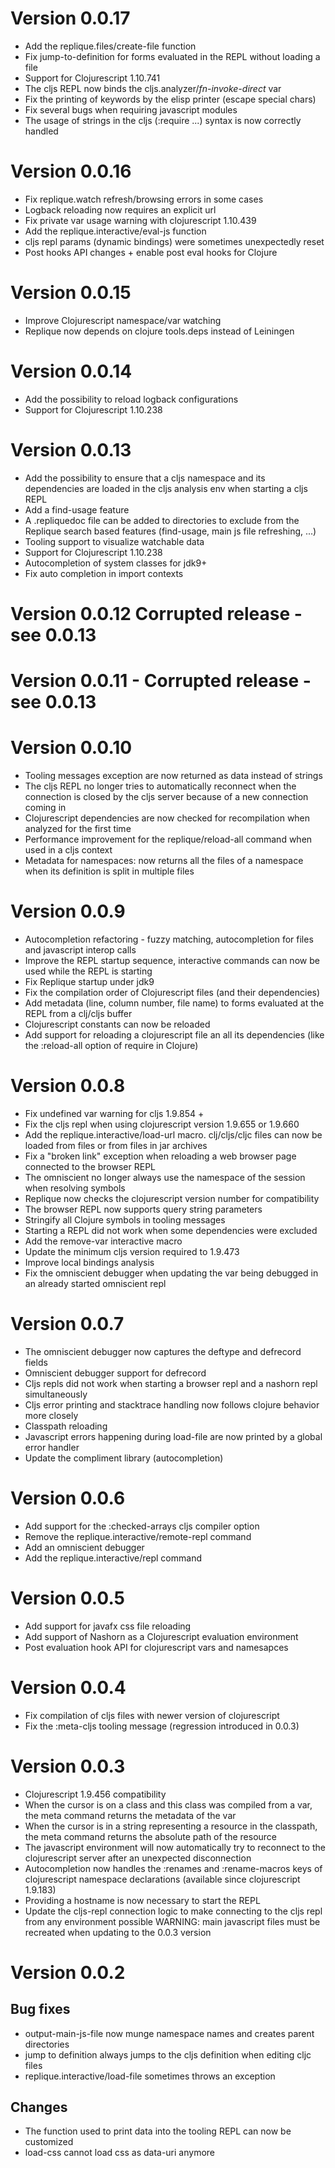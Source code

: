 # Version 0.0.17

- Add the replique.files/create-file function
- Fix jump-to-definition for forms evaluated in the REPL without loading a file
- Support for Clojurescript 1.10.741
- The cljs REPL now binds the cljs.analyzer/*fn-invoke-direct* var
- Fix the printing of keywords by the elisp printer (escape special chars)
- Fix several bugs when requiring javascript modules
- The usage of strings in the cljs (:require ...) syntax is now correctly handled

# Version 0.0.16

- Fix replique.watch refresh/browsing errors in some cases
- Logback reloading now requires an explicit url
- Fix private var usage warning with clojurescript 1.10.439
- Add the replique.interactive/eval-js function
- cljs repl params (dynamic bindings) were sometimes unexpectedly reset
- Post hooks API changes + enable post eval hooks for Clojure

# Version 0.0.15

- Improve Clojurescript namespace/var watching
- Replique now depends on clojure tools.deps instead of Leiningen 

# Version 0.0.14

- Add the possibility to reload logback configurations
- Support for Clojurescript 1.10.238

# Version 0.0.13 

- Add the possibility to ensure that a cljs namespace and its dependencies are loaded in the cljs analysis env when starting a cljs REPL 
- Add a find-usage feature
- A .repliquedoc file can be added to directories to exclude from the Replique search based features (find-usage, main js file refreshing, ...)
- Tooling support to visualize watchable data
- Support for Clojurescript 1.10.238
- Autocompletion of system classes for jdk9+
- Fix auto completion in import contexts

# Version 0.0.12 Corrupted release - see 0.0.13

# Version 0.0.11 - Corrupted release - see 0.0.13

# Version 0.0.10

- Tooling messages exception are now returned as data instead of strings
- The cljs REPL no longer tries to automatically reconnect when the connection is closed by the cljs server because of a new connection coming in
- Clojurescript dependencies are now checked for recompilation when analyzed for the first time
- Performance improvement for the replique/reload-all command when used in a cljs context 
- Metadata for namespaces: now returns all the files of a namespace when its definition is split in multiple files 

# Version 0.0.9

- Autocompletion refactoring - fuzzy matching, autocompletion for files and javascript interop calls
- Improve the REPL startup sequence, interactive commands can now be used while the REPL is starting
- Fix Replique startup under jdk9
- Fix the compilation order of Clojurescript files (and their dependencies)
- Add metadata (line, column number, file name) to forms evaluated at the REPL from a clj/cljs buffer
- Clojurescript constants can now be reloaded
- Add support for reloading a clojurescript file an all its dependencies (like the :reload-all option of require in Clojure)

# Version 0.0.8

- Fix undefined var warning for cljs 1.9.854 +
- Fix the cljs repl when using clojurescript version 1.9.655 or 1.9.660
- Add the replique.interactive/load-url macro. clj/cljs/cljc files can now be loaded from files or from files in jar archives
- Fix a "broken link" exception when reloading a web browser page connected to the browser REPL
- The omniscient no longer always use the namespace of the session when resolving symbols 
- Replique now checks the clojurescript version number for compatibility
- The browser REPL now supports query string parameters
- Stringify all Clojure symbols in tooling messages
- Starting a REPL did not work when some dependencies were excluded
- Add the remove-var interactive macro
- Update the minimum cljs version required to 1.9.473
- Improve local bindings analysis
- Fix the omniscient debugger when updating the var being debugged in an already started omniscient repl

# Version 0.0.7

- The omniscient debugger now captures the deftype and defrecord fields
- Omniscient debugger support for defrecord
- Cljs repls did not work when starting a browser repl and a nashorn repl simultaneously
- Cljs error printing and stacktrace handling now follows clojure behavior more closely
- Classpath reloading
- Javascript errors happening during load-file are now printed by a global error handler
- Update the compliment library (autocompletion)

# Version 0.0.6

- Add support for the :checked-arrays cljs compiler option
- Remove the replique.interactive/remote-repl command
- Add an omniscient debugger
- Add the replique.interactive/repl command

# Version 0.0.5

- Add support for javafx css file reloading 
- Add support of Nashorn as a Clojurescript evaluation environment
- Post evaluation hook API for clojurescript vars and namesapces

# Version 0.0.4

- Fix compilation of cljs files with newer version of clojurescript
- Fix the :meta-cljs tooling message (regression introduced in 0.0.3)

# Version 0.0.3

- Clojurescript 1.9.456 compatibility
- When the cursor is on a class and this class was compiled from a var, the meta command returns the metadata of the var
- When the cursor is in a string representing a resource in the classpath, the meta command returns the absolute path of the resource
- The javascript environment will now automatically try to reconnect to the clojurescript server after an unexpected disconnection
- Autocompletion now handles the :renames and :rename-macros keys of clojurescript namespace declarations (available since clojurescript 1.9.183)
- Providing a hostname is now necessary to start the REPL
- Update the cljs-repl connection logic to make connecting to the cljs repl from any environment possible
WARNING: main javascript files must be recreated when updating to the 0.0.3 version

# Version 0.0.2

## Bug fixes

- output-main-js-file now munge namespace names and creates parent directories
- jump to definition always jumps to the cljs definition when editing cljc files
- replique.interactive/load-file sometimes throws an exception

## Changes

- The function used to print data into the tooling REPL can now be customized
- load-css cannot load css as data-uri anymore